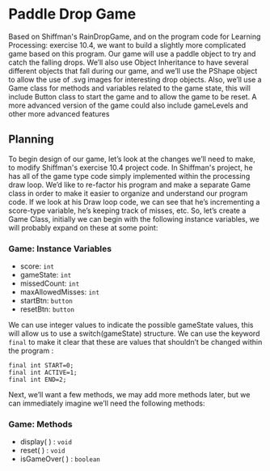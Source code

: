# Paddle Drop Game


Based on Shiffman's RainDropGame, and on the program code for Learning Processing: exercise 10.4, we want to build a slightly more complicated game based on this program. Our game will use a paddle object to try and catch the falling drops. We’ll also use Object Inheritance to have several different objects that fall during our game, and we’ll use the PShape object to allow the use of .svg images for interesting drop objects. Also, we’ll use a Game class for methods and variables related to the game state, this will include Button class to start the game and to allow the game to be reset. A more advanced version of the game could also include gameLevels and other more advanced features

Planning
--------

To begin design of our game, let’s look at the changes we’ll need to make, to modify Shiffman's exercise 10.4 project code. In Shiffman's project, he has all of the game type code simply implemented within the processing draw loop. We’d like to re-factor his program and make a separate Game class in order to make it easier to organize and understand our program code. If we look at his Draw loop code, we can see that he’s incrementing a score-type variable, he’s keeping track of misses, etc. So, let’s create a Game Class, initially we can begin with the following instance variables, we will probably expand on these at some point:

### Game: Instance Variables

-   score: `int`
-   gameState: `int`
-   missedCount: `int`
-   maxAllowedMisses: `int`
-   startBtn: `button`
-   resetBtn: `button`

We can use integer values to indicate the possible gameState values, this will allow us to use a switch(gameState) structure. We can use the keyword `final` to make it clear that these are values that shouldn’t be changed within the program :

    final int START=0;
    final int ACTIVE=1;
    final int END=2; 

Next, we’ll want a few methods, we may add more methods later, but we can immediately imagine we’ll need the following methods:

### Game: Methods

-   display( ) : `void`
-   reset( ) : `void`
-   isGameOver( ) : `boolean`
